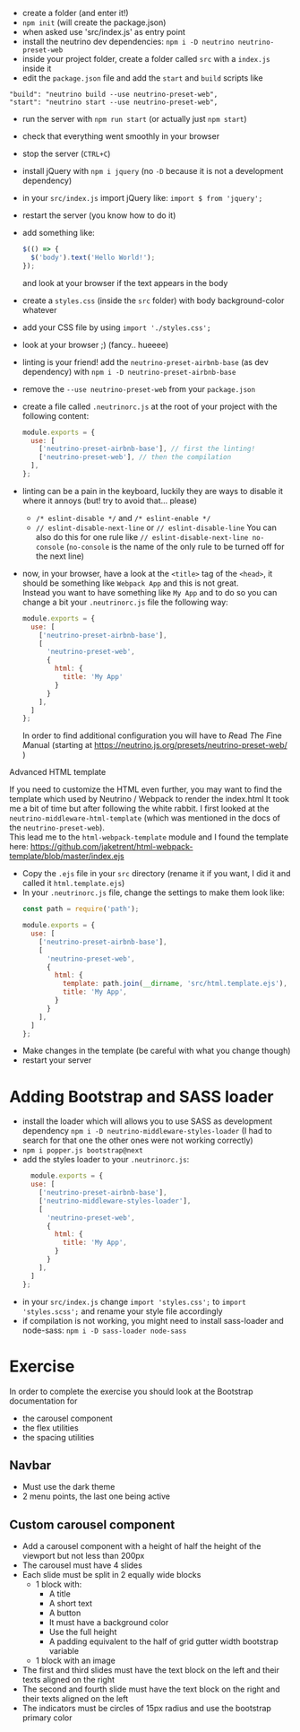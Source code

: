 - create a folder (and enter it!)
- `npm init` (will create the package.json)
- when asked use 'src/index.js' as entry point
- install the neutrino dev dependencies: `npm i -D neutrino neutrino-preset-web`
- inside your project folder, create a folder called `src` with a `index.js` inside it
- edit the `package.json` file and add the `start` and `build` scripts like
```
"build": "neutrino build --use neutrino-preset-web",
"start": "neutrino start --use neutrino-preset-web",
```
- run the server with `npm run start` (or actually just `npm start`)
- check that everything went smoothly in your browser
- stop the server (`CTRL+C`)
- install jQuery with `npm i jquery` (no `-D` because it is not a development dependency)
- in your `src/index.js` import jQuery like:
  `import $ from 'jquery';`
- restart the server (you know how to do it)
- add something like:
  ```js
  $(() => {
    $('body').text('Hello World!');
  });
  ```
  and look at your browser if the text appears in the body
- create a `styles.css` (inside the `src` folder) with body background-color whatever
- add your CSS file by using `import './styles.css';`
- look at your browser ;) (fancy.. hueeee)

- linting is your friend!
  add the `neutrino-preset-airbnb-base` (as dev dependency) with
  `npm i -D neutrino-preset-airbnb-base`
- remove the `--use neutrino-preset-web` from your `package.json`
- create a file called `.neutrinorc.js` at the root of your project with the following content:
  ```js
  module.exports = {
    use: [
      ['neutrino-preset-airbnb-base'], // first the linting!
      ['neutrino-preset-web'], // then the compilation
    ],
  };
  ```
- linting can be a pain in the keyboard, luckily they are ways to disable it where it annoys (but! try to avoid that... please)
  - `/* eslint-disable */` and `/* eslint-enable */`
  - `// eslint-disable-next-line` or `// eslint-disable-line`
  You can also do this for one rule like `// eslint-disable-next-line no-console` (`no-console` is the name of the only rule to be turned off for the next line)
- now, in your browser, have a look at the `<title>` tag of the `<head>`, it should be something like `Webpack App` and this is not great.  
  Instead you want to have something like `My App` and to do so you can change a bit your `.neutrinorc.js` file the following way:
  ```js
  module.exports = {
    use: [
      ['neutrino-preset-airbnb-base'],
      [
        'neutrino-preset-web',
        {
          html: {
            title: 'My App'
          }
        }
      ],
    ]
  };
  ```
  In order to find additional configuration you will have to
  *R*ead *T*he *F*ine *M*anual (starting at https://neutrino.js.org/presets/neutrino-preset-web/ )

<detail><summary>Advanced HTML template</summary>

If you need to customize the HTML even further, you may want to find the template which used by Neutrino / Webpack to render the index.html
  It took me a bit of time but after following the white rabbit.
  I first looked at the `neutrino-middleware-html-template` (which was mentioned in the docs of the `neutrino-preset-web`).  
  This lead me to the `html-webpack-template` module and I found the 
  template here: https://github.com/jaketrent/html-webpack-template/blob/master/index.ejs
- Copy the `.ejs` file in your `src` directory (rename it if you want, I did it and called it `html.template.ejs`)
- In your `.neutrinorc.js` file, change the settings to make them look like:
  ```js
  const path = require('path');

  module.exports = {
    use: [
      ['neutrino-preset-airbnb-base'],
      [
        'neutrino-preset-web',
        {
          html: {
            template: path.join(__dirname, 'src/html.template.ejs'),
            title: 'My App',
          }
        }
      ],
    ]
  };
  ```
- Make changes in the template (be careful with what you change though)
- restart your server

</detail>

# Adding Bootstrap and SASS loader

- install the loader which will allows you to use SASS as development dependency `npm i -D neutrino-middleware-styles-loader`
  (I had to search for that one the other ones were not working correctly)
- `npm i popper.js bootstrap@next`
- add the styles loader to your `.neutrinorc.js`:
  ```js
    module.exports = {
    use: [
      ['neutrino-preset-airbnb-base'],
      ['neutrino-middleware-styles-loader'],
      [
        'neutrino-preset-web',
        {
          html: {
            title: 'My App',
          }
        }
      ],
    ]
  };
  ```
- in your `src/index.js` 
  change `import 'styles.css';` to `import 'styles.scss';` and rename your style file accordingly
- if compilation is not working, you might need to install sass-loader and node-sass: `npm i -D sass-loader node-sass`

# Exercise

In order to complete the exercise you should look at the Bootstrap documentation for
- the carousel component
- the flex utilities
- the spacing utilities

## Navbar

- Must use the dark theme
- 2 menu points, the last one being active

## Custom carousel component

- Add a carousel component with a height of half the height of the viewport but not less than 200px
- The carousel must have 4 slides
- Each slide must be split in 2 equally wide blocks
  - 1 block with:
    - A title
    - A short text
    - A button
    - It must have a background color
    - Use the full height
    - A padding equivalent to the half of grid gutter width bootstrap variable
  - 1 block with an image
- The first and third slides must have the text block on the left and their texts aligned on the right
- The second and fourth slide must have the text block on the right and their texts aligned on the left
- The indicators must be circles of 15px radius and use the bootstrap primary color
